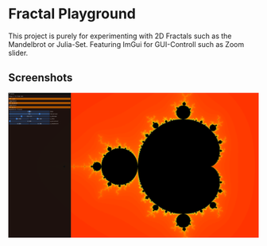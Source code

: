 # Fractal Playground 
This project is purely for experimenting with 2D Fractals such as the Mandelbrot or Julia-Set. Featuring ImGui for GUI-Controll such as Zoom slider.

## Screenshots
![](https://github.com/timmy0811/Fractal-Playground/blob/main/img3.png?raw=true)
